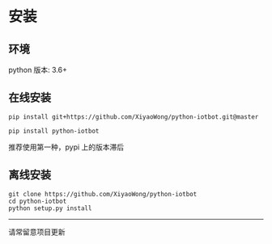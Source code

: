 # 安装

## 环境

python 版本: 3.6+

## 在线安装

```shell
pip install git+https://github.com/XiyaoWong/python-iotbot.git@master
```

```shell
pip install python-iotbot
```

推荐使用第一种，pypi 上的版本滞后

## 离线安装

```shell
git clone https://github.com/XiyaoWong/python-iotbot
cd python-iotbot
python setup.py install
```

---

请常留意项目更新
